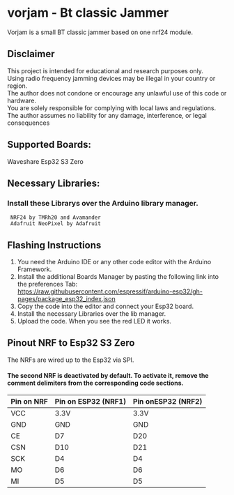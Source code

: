 # vorjam - Bt classic Jammer
Vorjam is a small BT classic jammer based on one nrf24 module.

## Disclaimer
This project is intended for educational and research purposes only.  
Using radio frequency jamming devices may be illegal in your country or region.  
The author does not condone or encourage any unlawful use of this code or hardware.  
You are solely responsible for complying with local laws and regulations.  
The author assumes no liability for any damage, interference, or legal consequences 

## Supported Boards:
Waveshare Esp32 S3 Zero

## Necessary Libraries:
### Install these Librarys over the Arduino library manager.
     NRF24 by TMRh20 and Avamander  
     Adafruit NeoPixel by Adafruit

## Flashing Instructions
1. You need the Arduino IDE or any other code editor with the Arduino Framework.
2. Install the additional Boards Manager by pasting the following link into the preferences Tab:  
   https://raw.githubusercontent.com/espressif/arduino-esp32/gh-pages/package_esp32_index.json
3. Copy the code into the editor and connect your Esp32 board.
4. Install the necessary Libraries over the lib manager.
6. Upload the code. When you see the red LED it works.

## Pinout NRF to Esp32 S3 Zero
The NRFs are wired up to the Esp32 via SPI.
#### The second NRF is deactivated by default. To activate it, remove the comment delimiters from the corresponding code sections.

| Pin on NRF | Pin on ESP32 (NRF1)| Pin onESP32 (NRF2)  |
|------------|--------------------|---------------------|
| VCC        | 3.3V               | 3.3V                |
| GND        | GND                | GND                 |
| CE         | D7                 | D20                 |
| CSN        | D10                | D21                 |
| SCK        | D4                 | D4                  |
| MO         | D6                 | D6                  |
| MI         | D5                 | D5                  |


